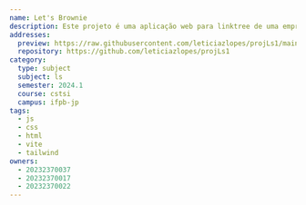 ```yaml
---
name: Let's Brownie
description: Este projeto é uma aplicação web para linktree de uma empresa de doces, a fim de direcionar seus clientes.
addresses:
  preview: https://raw.githubusercontent.com/leticiazlopes/projLs1/main/preview.png
  repository: https://github.com/leticiazlopes/projLs1
category:
  type: subject
  subject: ls
  semester: 2024.1
  course: cstsi
  campus: ifpb-jp
tags:
  - js
  - css
  - html
  - vite
  - tailwind
owners:
  - 20232370037
  - 20232370017
  - 20232370022
---
```


